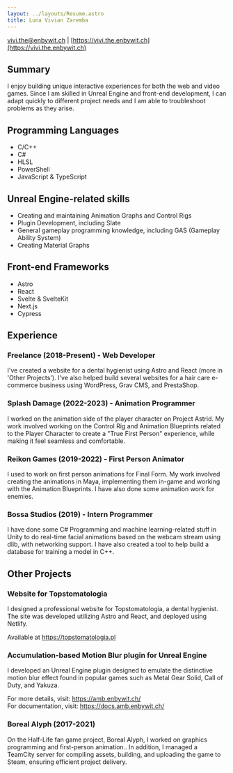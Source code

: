 ```yaml
---
layout: ../layouts/Resume.astro
title: Luna Vivian Zaremba
---
```


<vivi.the@enbywit.ch> | [https://vivi.the.enbywit.ch](https://vivi.the.enbywit.ch)

## Summary

I enjoy building unique interactive experiences for both the web and video games. Since I am skilled in Unreal Engine and front-end development, I can adapt quickly to different project needs and I am able to troubleshoot problems as they arise.

## Programming Languages

- C/C++
- C#
- HLSL
- PowerShell
- JavaScript & TypeScript

## Unreal Engine-related skills

- Creating and maintaining Animation Graphs and Control Rigs
- Plugin Development, including Slate
- General gameplay programming knowledge, including GAS (Gameplay Ability System)
- Creating Material Graphs

## Front-end Frameworks

- Astro
- React
- Svelte & SvelteKit
- Next.js
- Cypress

## Experience

### Freelance (2018-Present) - Web Developer

I've created a website for a dental hygienist using Astro and React (more in 'Other Projects'). I've also helped build several websites for a hair care e-commerce business using WordPress, Grav CMS, and PrestaShop.

### Splash Damage (2022-2023) - Animation Programmer

I worked on the animation side of the player character on Project Astrid. My work involved working on the Control Rig and Animation Blueprints related to the Player Character to create a "True First Person" experience, while making it feel seamless and comfortable.

### Reikon Games (2019-2022) - First Person Animator

I used to work on first person animations for Final Form. My work involved creating the animations in Maya, implementing them in-game and working with the Animation Blueprints. I have also done some animation work for enemies.

### Bossa Studios (2019) - Intern Programmer

I have done some C# Programming and machine learning-related stuff in Unity to do real-time facial animations based on the webcam stream using dlib, with networking support. I have also created a tool to help build a database for training a model in C++.

## Other Projects

### Website for Topstomatologia

I designed a professional website for Topstomatologia, a dental hygienist. The site was developed utilizing Astro and React, and deployed using Netlify.

Available at https://topstomatologia.pl

### Accumulation-based Motion Blur plugin for Unreal Engine

I developed an Unreal Engine plugin designed to emulate the distinctive motion blur effect found in popular games such as Metal Gear Solid, Call of Duty, and Yakuza.

For more details, visit: https://amb.enbywit.ch/  
For documentation, visit: https://docs.amb.enbywit.ch/

### Boreal Alyph (2017-2021)

On the Half-Life fan game project, Boreal Alyph, I worked on graphics programming and first-person animation.. In addition, I managed a TeamCity server for compiling assets, building, and uploading the game to Steam, ensuring efficient project delivery.
